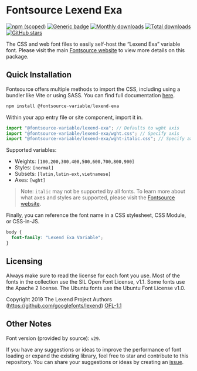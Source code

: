 # Fontsource Lexend Exa

[![npm (scoped)](https://img.shields.io/npm/v/@fontsource-variable/lexend-exa?color=brightgreen)](https://www.npmjs.com/package/@fontsource-variable/lexend-exa) [![Generic badge](https://img.shields.io/badge/fontsource-passing-brightgreen)](https://github.com/fontsource/fontsource) [![Monthly downloads](https://badgen.net/npm/dm/@fontsource-variable/lexend-exa)](https://github.com/fontsource/fontsource) [![Total downloads](https://badgen.net/npm/dt/@fontsource-variable/lexend-exa)](https://github.com/fontsource/fontsource) [![GitHub stars](https://img.shields.io/github/stars/fontsource/fontsource.svg?style=social&label=Star)](https://github.com/fontsource/fontsource/stargazers)

The CSS and web font files to easily self-host the “Lexend Exa” variable font. Please visit the main [Fontsource website](https://fontsource.org/fonts/lexend-exa) to view more details on this package.

## Quick Installation

Fontsource offers multiple methods to import the CSS, including using a bundler like Vite or using SASS. You can find full documentation [here](https://fontsource.org/docs/getting-started/introduction).

```javascript
npm install @fontsource-variable/lexend-exa
```

Within your app entry file or site component, import it in.

```javascript
import "@fontsource-variable/lexend-exa"; // Defaults to wght axis
import "@fontsource-variable/lexend-exa/wght.css"; // Specify axis
import "@fontsource-variable/lexend-exa/wght-italic.css"; // Specify axis and style
```

Supported variables:
- Weights: `[100,200,300,400,500,600,700,800,900]`
- Styles: `[normal]`
- Subsets: `[latin,latin-ext,vietnamese]`
- Axes: `[wght]`

> Note: `italic` may not be supported by all fonts. To learn more about what axes and styles are supported, please visit the [Fontsource website](https://fontsource.org/fonts/lexend-exa).

Finally, you can reference the font name in a CSS stylesheet, CSS Module, or CSS-in-JS.

```css
body {
  font-family: "Lexend Exa Variable";
}
```

## Licensing
Always make sure to read the license for each font you use. Most of the fonts in the collection use the SIL Open Font License, v1.1. Some fonts use the Apache 2 license. The Ubuntu fonts use the Ubuntu Font License v1.0.

Copyright 2019 The Lexend Project Authors (https://github.com/googlefonts/lexend)
[OFL-1.1](http://scripts.sil.org/OFL)

## Other Notes
Font version (provided by source): `v29`.

If you have any suggestions or ideas to improve the performance of font loading or expand the existing library, feel free to star and contribute to this repository. You can share your suggestions or ideas by creating an [issue](https://github.com/fontsource/fontsource/issues).